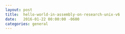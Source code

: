 ```yaml
---
layout:	post
title:	hello-world-in-assembly-on-research-unix-v6
date:	2016-01-22 00:00:00 -0600
categories:	general
---
```


